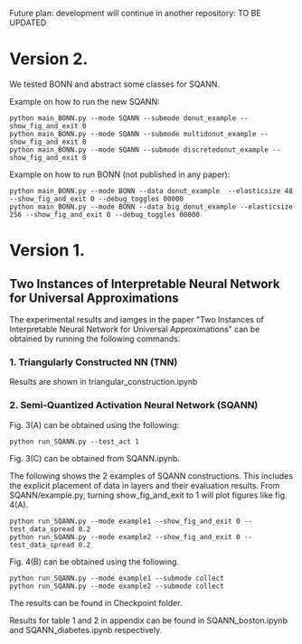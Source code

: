 Future plan: development will continue in another repository: TO BE UPDATED

# Version 2.
We tested BONN and abstract some classes for SQANN. 

Example on how to run the new SQANN:
```
python main_BONN.py --mode SQANN --submode donut_example --show_fig_and_exit 0
python main_BONN.py --mode SQANN --submode multidonut_example --show_fig_and_exit 0
python main_BONN.py --mode SQANN --submode discretedonut_example --show_fig_and_exit 0
```

Example on how to run BONN (not published in any paper): 
```
python main_BONN.py --mode BONN --data donut_example  --elasticsize 48  --show_fig_and_exit 0 --debug_toggles 00000
python main_BONN.py --mode BONN --data big_donut_example --elasticsize 256 --show_fig_and_exit 0 --debug_toggles 00000
```

# Version 1.
## Two Instances of Interpretable Neural Network for Universal Approximations 

The experimental results and iamges in the paper "Two Instances of Interpretable Neural Network for Universal Approximations" can be obtained by running the following commands.

### 1. Triangularly Constructed NN (TNN)
Results are shown in triangular_construction.ipynb

### 2. Semi-Quantized Activation Neural Network (SQANN)
Fig. 3(A) can be obtained using the following:
```
python run_SQANN.py --test_act 1
```

Fig. 3(C) can be obtained from SQANN.ipynb.


The following shows the 2 examples of SQANN constructions. This includes the explicit placement of data in layers and their evaluation results. From SQANN/example.py, turning show_fig_and_exit to 1 will plot figures like fig. 4(A).
```
python run_SQANN.py --mode example1 --show_fig_and_exit 0 --test_data_spread 0.2
python run_SQANN.py --mode example2 --show_fig_and_exit 0 --test_data_spread 0.2
```

Fig. 4(B) can be obtained using the following.
```
python run_SQANN.py --mode example1 --submode collect
python run_SQANN.py --mode example2 --submode collect
```
The results can be found in Checkpoint folder.

Results for table 1 and 2 in appendix can be found in SQANN_boston.ipynb and SQANN_diabetes.ipynb respectively.